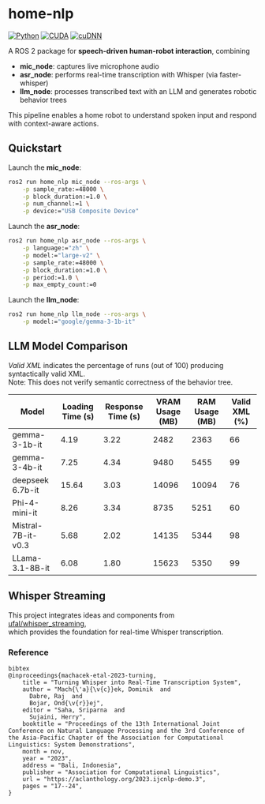 # home-nlp

[![Python](https://img.shields.io/badge/Python-3.10.12-3776AB.svg?style=flat&logo=python&logoColor=white)](https://www.python.org)
[![CUDA](https://img.shields.io/badge/CUDA-12.4.127--1-76B900.svg?style=flat&logo=nvidia&logoColor=white)](https://developer.nvidia.com/cuda-toolkit)
[![cuDNN](https://img.shields.io/badge/cuDNN-9.11.0.98--1-76B900.svg?style=flat&logo=nvidia&logoColor=white)](https://developer.nvidia.com/cudnn)

A ROS 2 package for **speech-driven human-robot interaction**, combining  
- **mic_node**: captures live microphone audio  
- **asr_node**: performs real-time transcription with Whisper (via faster-whisper)  
- **llm_node**: processes transcribed text with an LLM and generates robotic behavior trees  

This pipeline enables a home robot to understand spoken input and respond with context-aware actions.  

## Quickstart

Launch the **mic_node**:

```bash
ros2 run home_nlp mic_node --ros-args \
    -p sample_rate:=48000 \
    -p block_duration:=1.0 \
    -p num_channel:=1 \
    -p device:="USB Composite Device"
```

Launch the **asr_node**:

```bash
ros2 run home_nlp asr_node --ros-args \
    -p language:="zh" \
    -p model:="large-v2" \
    -p sample_rate:=48000 \
    -p block_duration:=1.0 \
    -p period:=1.0 \
    -p max_empty_count:=0
```

Launch the **llm_node**:

```bash
ros2 run home_nlp llm_node --ros-args \
    -p model:="google/gemma-3-1b-it"
```

## LLM Model Comparison

*Valid XML* indicates the percentage of runs (out of 100) producing syntactically valid XML.  
Note: This does not verify semantic correctness of the behavior tree.  

| Model              | Loading Time (s) | Response Time (s) | VRAM Usage (MB) | RAM Usage (MB) | Valid XML (%) |
| ------------------ | ---------------- | ----------------- | --------------- | -------------- | ------------- |
| gemma-3-1b-it      | 4.19             | 3.22              | 2482            | 2363           | 66            |
| gemma-3-4b-it      | 7.25             | 4.34              | 9480            | 5455           | 99            |
| deepseek 6.7b-it   | 15.64            | 3.03              | 14096           | 10094          | 76            |
| Phi-4-mini-it      | 8.26             | 3.34              | 8735            | 5251           | 60            |
| Mistral-7B-it-v0.3 | 5.68             | 2.02              | 14135           | 5344           | 98            |
| LLama-3.1-8B-it    | 6.08             | 1.80              | 15623           | 5350           | 99            |

## Whisper Streaming

This project integrates ideas and components from  
[ufal/whisper_streaming](https://github.com/ufal/whisper_streaming),  
which provides the foundation for real-time Whisper transcription.  

### Reference

```
bibtex
@inproceedings{machacek-etal-2023-turning,
    title = "Turning Whisper into Real-Time Transcription System",
    author = "Mach{\'a}{\v{c}}ek, Dominik  and
      Dabre, Raj  and
      Bojar, Ond{\v{r}}ej",
    editor = "Saha, Sriparna  and
      Sujaini, Herry",
    booktitle = "Proceedings of the 13th International Joint Conference on Natural Language Processing and the 3rd Conference of the Asia-Pacific Chapter of the Association for Computational Linguistics: System Demonstrations",
    month = nov,
    year = "2023",
    address = "Bali, Indonesia",
    publisher = "Association for Computational Linguistics",
    url = "https://aclanthology.org/2023.ijcnlp-demo.3",
    pages = "17--24",
}
```
